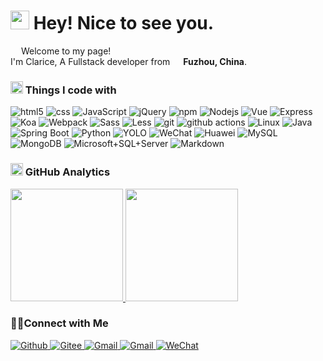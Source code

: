 <h1><img src="https://emojis.slackmojis.com/emojis/images/1643515552/15716/cherry-blossom.png?1643515552" width="30"/> Hey! Nice to see you. </h1>

<p><img src="https://emojis.slackmojis.com/emojis/images/1643515299/13186/flower.gif?1643515299" width="13"/> Welcome to my page! </br> I'm Clarice, A Fullstack developer from <img src="https://cdn-icons-png.flaticon.com/128/5372/5372696.png" width="13"/> <b>Fuzhou, China</b>.</p>

<h3><img src="https://emojis.slackmojis.com/emojis/images/1643514467/4500/xcode.png?1643514467" width="20"/> Things I code with </h3>

<p>
  <img alt="html5" src="https://img.shields.io/badge/-HTML5-E34F26?style=flat-square&logo=html5&logoColor=white" />
  <img alt="css" src="https://img.shields.io/badge/-CSS3-224ad8?style=flat-square&logo=css3&logoColor=white" />
  <img alt="JavaScript" src="https://img.shields.io/badge/-JavaScript-c6ac13?style=flat-square&logo=JavaScript&logoColor=white" />
  <img alt="jQuery" src="https://img.shields.io/badge/-jQuery-0769AD?style=flat-square&logo=jQuery&logoColor=white" />
  <img alt="npm" src="https://img.shields.io/badge/-NPM-CB3837?style=flat-square&logo=npm&logoColor=white" />
  <img alt="Nodejs" src="https://img.shields.io/badge/-Nodejs-43853d?style=flat-square&logo=Node.js&logoColor=white" />
  <img alt="Vue" src="https://img.shields.io/badge/Vue2-35495E?style=flat-square&logo=vuedotjs&logoColor=4FC08D" />
  <img alt="Express" src="https://img.shields.io/badge/-Express-000000?style=flat-square&logo=Express&logoColor=white" />
  <img alt="Koa" src="https://img.shields.io/badge/-Koa-33333D?style=flat-square&logo=Koa&logoColor=white" />
  <img alt="Webpack" src="https://img.shields.io/badge/-Webpack-8DD6F9?style=flat-square&logo=webpack&logoColor=white" />
  <img alt="Sass" src="https://img.shields.io/badge/-Sass-CC6699?style=flat-square&logo=sass&logoColor=white" />
  <img alt="Less" src="https://img.shields.io/badge/-Less-1e3f6b?style=flat-square&logo=less&logoColor=white" />
  <img alt="git" src="https://img.shields.io/badge/-Git-F05032?style=flat-square&logo=git&logoColor=white" />
  <img alt="github actions" src="https://img.shields.io/badge/-Github_Actions-2088FF?style=flat-square&logo=github-actions&logoColor=white" />
  <img alt="Linux" src="https://img.shields.io/badge/-Linux-222222?style=flat-square&logo=Linux&logoColor=white" />
  <img alt="Java" src="https://img.shields.io/badge/-Java-ce4e35?style=flat-square&logo=Java&logoColor=white" />
  <img alt="Spring Boot" src="https://img.shields.io/badge/-Spring Boot-6DB33F?style=flat-square&logo=Spring Boot&logoColor=white" />
  <img alt="Python" src="https://img.shields.io/badge/-Python-3776AB?style=flat-square&logo=Python&logoColor=white" />
  <img alt="YOLO" src="https://img.shields.io/badge/-YOLO-222222?style=flat-square&logo=YOLO&logoColor=white" />
  <img alt="WeChat" src="https://img.shields.io/badge/-WeChat-222222?style=flat-square&logo=WeChat&logoColor=white" />
  <img alt="Huawei" src="https://img.shields.io/badge/-Huawei-FF0000?style=flat-square&logo=Huawei&logoColor=white" />
  <img alt="MySQL" src="https://img.shields.io/badge/-MySQL-137fbd?style=flat-square&logo=mysql&logoColor=white" />
  <img alt="MongoDB" src="https://img.shields.io/badge/-MongoDB-13aa52?style=flat-square&logo=mongodb&logoColor=white" />
  <img alt="Microsoft+SQL+Server" src="https://img.shields.io/badge/-Microsoft SQL Server-137fbd?style=flat-square&logo=Microsoft+SQL+Server&logoColor=white" />
  <img alt="Markdown" src="https://img.shields.io/badge/-Markdown-000000?style=flat-square&logo=Markdown&logoColor=white" />
</p>

<h3><img src="https://emojis.slackmojis.com/emojis/images/1660596061/60852/azuresynapseanalytics.png?1660596061" width="20"/> GitHub Analytics </h3>

<a href="https://github.com/Clarice0997">
  <img height="180em" src="https://github-readme-stats.vercel.app/api?username=Clarice0997&count_private=true&show_icons=true&theme=react" />
  <img height="180em" src="https://github-readme-stats.vercel.app/api/top-langs/?username=Clarice0997&theme=react" />
</a>

<h3>🤝🏻Connect with Me</h3>

<p align="left">
  <a href="https://github.com/Clarice0997" target="_blank">
    <img alt="Github" src="https://img.shields.io/badge/GitHub-%2312100E.svg?&style=for-the-badge&logo=Github&logoColor=white" />
  </a>
  <a href="https://gitee.com/Clarice0997" target="_blank">
    <img alt="Gitee" src="https://img.shields.io/badge/Gitee-C71D23.svg?&style=for-the-badge&logo=Gitee&logoColor=white" />
  </a>
  <a href="clarice09975@gmail.com" target="_blank">
    <img alt="Gmail" src="https://img.shields.io/badge/Gmail-EA4335?&style=for-the-badge&logo=Gmail&logoColor=white" />
  </a>
  <a href="1170564057@qq.com" target="_blank">
    <img alt="Gmail" src="https://img.shields.io/badge/QQ-EB1923?&style=for-the-badge&logo=Tencent+QQ&logoColor=white" />
  </a>
  <a href="Clarice0997" target="_blank">
    <img alt="WeChat" src="https://img.shields.io/badge/WeChat-11d169?&style=for-the-badge&logo=WeChat&logoColor=white" />
  </a>
</p>
